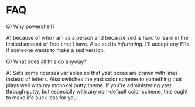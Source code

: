 # FAQ

Q) Why powershell?

A) because of who I am as a person and because sed is hard to learn in the limited amount of free time I have. Also sed is _infuriating_.
I'll accept any PRs if someone wants to make a sed version.

Q) What does all this do anyway?

A) Sets some ncurses variables so that yast boxes are drawn with lines instead of letters. Also switches the yast color scheme to something that plays well with my monokai putty theme. If you're administering yast through putty, but especially with any non-default color scheme, this ought to make life suck less for you.

